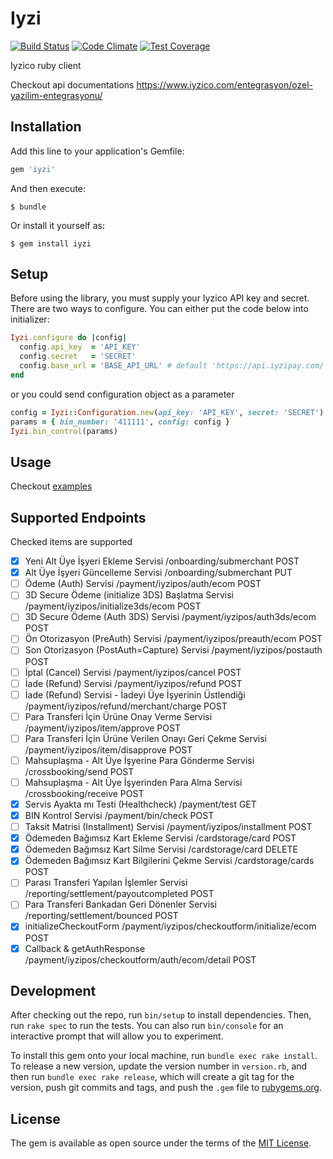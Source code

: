 # Iyzi

[![Build Status](https://travis-ci.org/parasutcom/iyzi.svg?branch=master)](https://travis-ci.org/parasutcom/iyzi)
[![Code Climate](https://codeclimate.com/github/parasutcom/iyzi/badges/gpa.svg)](https://codeclimate.com/github/parasutcom/iyzi)
[![Test Coverage](https://codeclimate.com/github/parasutcom/iyzi/badges/coverage.svg)](https://codeclimate.com/github/parasutcom/iyzi/coverage)

Iyzico ruby client

Checkout api documentations
https://www.iyzico.com/entegrasyon/ozel-yazilim-entegrasyonu/

## Installation

Add this line to your application's Gemfile:

```ruby
gem 'iyzi'
```

And then execute:

    $ bundle

Or install it yourself as:

    $ gem install iyzi

## Setup

Before using the library, you must supply your Iyzico API key and secret. There are two ways to configure. You can either put the code below into initializer:
```ruby
Iyzi.configure do |config|
  config.api_key  = 'API_KEY'
  config.secret   = 'SECRET'
  config.base_url = 'BASE_API_URL' # default 'https://api.iyzipay.com/' if not specified
end
```
or you could send configuration object as a parameter
```ruby
config = Iyzi::Configuration.new(api_key: 'API_KEY', secret: 'SECRET')
params = { bin_number: '411111', config: config }
Iyzi.bin_control(params)
```

## Usage

Checkout [examples](examples.md)

## Supported Endpoints
Checked items are supported

- [x] Yeni Alt Üye İşyeri Ekleme Servisi /onboarding/submerchant POST
- [x] Alt Üye İşyeri Güncelleme Servisi /onboarding/submerchant PUT
- [ ] Ödeme (Auth) Servisi /payment/iyzipos/auth/ecom POST
- [ ] 3D Secure Ödeme (initialize 3DS) Başlatma Servisi /payment/iyzipos/initialize3ds/ecom POST
- [ ] 3D Secure Ödeme (Auth 3DS) Servisi /payment/iyzipos/auth3ds/ecom POST
- [ ] Ön Otorizasyon (PreAuth) Servisi /payment/iyzipos/preauth/ecom POST
- [ ] Son Otorizasyon (PostAuth=Capture) Servisi /payment/iyzipos/postauth POST
- [ ] İptal (Cancel) Servisi /payment/iyzipos/cancel POST
- [ ] İade (Refund) Servisi /payment/iyzipos/refund POST
- [ ] İade (Refund) Servisi - İadeyi Üye İşyerinin Üstlendiği /payment/iyzipos/refund/merchant/charge POST
- [ ] Para Transferi İçin Ürüne Onay Verme Servisi /payment/iyzipos/item/approve POST
- [ ] Para Transferi İçin Ürüne Verilen Onayı Geri Çekme Servisi /payment/iyzipos/item/disapprove POST
- [ ] Mahsuplaşma - Alt Üye İşyerine Para Gönderme Servisi /crossbooking/send POST
- [ ] Mahsuplaşma - Alt Üye İşyerinden Para Alma Servisi /crossbooking/receive POST
- [x] Servis Ayakta mı Testi (Healthcheck) /payment/test GET
- [x] BIN Kontrol Servisi /payment/bin/check POST
- [ ] Taksit Matrisi (Installment) Servisi /payment/iyzipos/installment POST
- [x] Ödemeden Bağımsız Kart Ekleme Servisi /cardstorage/card POST
- [x] Ödemeden Bağımsız Kart Silme Servisi /cardstorage/card DELETE
- [x] Ödemeden Bağımsız Kart Bilgilerini Çekme Servisi /cardstorage/cards POST
- [ ] Parası Transferi Yapılan İşlemler Servisi /reporting/settlement/payoutcompleted POST
- [ ] Para Transferi Bankadan Geri Dönenler Servisi /reporting/settlement/bounced POST
- [x] initializeCheckoutForm /payment/iyzipos/checkoutform/initialize/ecom POST
- [x] Callback & getAuthResponse /payment/iyzipos/checkoutform/auth/ecom/detail POST

## Development

After checking out the repo, run `bin/setup` to install dependencies. Then, run `rake spec` to run the tests. You can also run `bin/console` for an interactive prompt that will allow you to experiment.

To install this gem onto your local machine, run `bundle exec rake install`. To release a new version, update the version number in `version.rb`, and then run `bundle exec rake release`, which will create a git tag for the version, push git commits and tags, and push the `.gem` file to [rubygems.org](https://rubygems.org).

## License

The gem is available as open source under the terms of the [MIT License](http://opensource.org/licenses/MIT).

